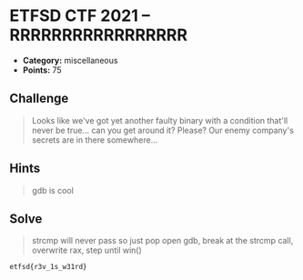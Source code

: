 # ETFSD CTF 2021 – RRRRRRRRRRRRRRRRR

- **Category:** miscellaneous
- **Points:** 75

## Challenge

> Looks like we've got yet another faulty binary with a condition that'll never be true... can you get around it? Please? Our enemy company's secrets are in there somewhere...

## Hints

> gdb is cool

## Solve

> strcmp will never pass so just pop open gdb, break at the strcmp call, overwrite rax, step until win()

```
etfsd{r3v_1s_w31rd}
```
